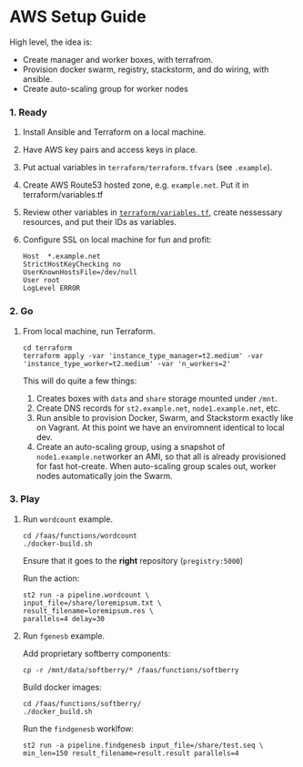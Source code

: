 # AWS Setup Guide


High level, the idea is:

* Create manager and worker boxes, with terrafrom.
* Provision docker swarm, registry, stackstorm, and do wiring, with ansible.
* Create auto-scaling group for worker nodes


### 1. Ready
1. Install Ansible and Terraform on a local machine.
3. Have AWS key pairs and access keys in place.
3. Put actual variables in `terraform/terraform.tfvars` (see `.example`).
2. Create AWS Route53 hosted zone, e.g. `example.net`. Put it in terraform/variables.tf
3. Review other variables in [`terraform/variables.tf`](terraform/variables.tf),
   create nessessary resources, and put their IDs as variables.
4. Configure SSL on local machine for fun and profit:

    ```
    Host  *.example.net
    StrictHostKeyChecking no
    UserKnownHostsFile=/dev/null
    User root
    LogLevel ERROR
    ```

### 2. Go

1. From local machine, run Terraform.

    ```
    cd terraform
    terraform apply -var 'instance_type_manager=t2.medium' -var 'instance_type_worker=t2.medium' -var 'n_workers=2'
    ```

    This will do quite a few things:

    1. Creates boxes with `data` and `share` storage mounted under `/mnt`.
    2. Create DNS records for `st2.example.net`, `node1.example.net`, etc.
    3. Run ansible to provision Docker, Swarm, and Stackstorm exactly like on Vagrant.
       At this point we have an enviromnent identical to local dev.
    4. Create an auto-scaling group, using a snapshot of `node1.example.net`worker
       an AMI, so that all is already provisioned for fast hot-create.
       When auto-scaling group scales out, worker nodes automatically join the Swarm.

### 3. Play

1. Run `wordcount` example.

    ```
    cd /faas/functions/wordcount
    ./docker-build.sh
    ```
    Ensure that it goes to the **right** repository (`pregistry:5000`)

    Run the action:

    ```
    st2 run -a pipeline.wordcount \
    input_file=/share/loremipsum.txt \
    result_filename=loremipsum.res \
    parallels=4 delay=30
    ```

2. Run `fgenesb` example.


    Add proprietary softberry components:

    ```
    cp -r /mnt/data/softberry/* /faas/functions/softberry
    ```

    Build docker images:

    ```
    cd /faas/functions/softberry/
    ./docker_build.sh
    ```

    Run the `findgenesb` worklfow:

    ```
    st2 run -a pipeline.findgenesb input_file=/share/test.seq \
    min_len=150 result_filename=result.result parallels=4
    ```
